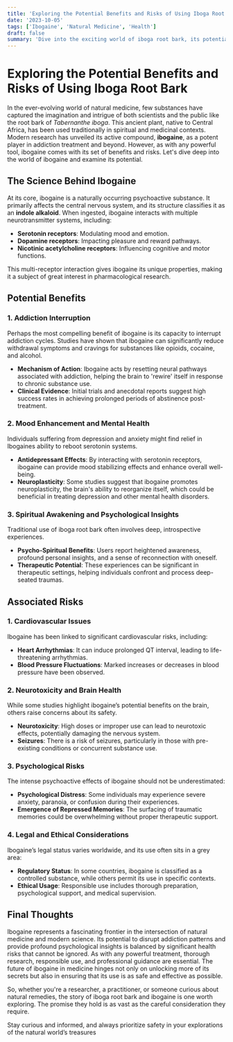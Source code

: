 ```yaml
---
title: 'Exploring the Potential Benefits and Risks of Using Iboga Root Bark'
date: '2023-10-05'
tags: ['Ibogaine', 'Natural Medicine', 'Health']
draft: false
summary: 'Dive into the exciting world of iboga root bark, its potential therapeutic benefits, and the risks associated with its use. Lets unravel the mysteries of this powerful natural substance together.'
---
```


# Exploring the Potential Benefits and Risks of Using Iboga Root Bark

In the ever-evolving world of natural medicine, few substances have captured the imagination and intrigue of both scientists and the public like the root bark of *Tabernanthe iboga*. This ancient plant, native to Central Africa, has been used traditionally in spiritual and medicinal contexts. Modern research has unveiled its active compound, **ibogaine**, as a potent player in addiction treatment and beyond. However, as with any powerful tool, ibogaine comes with its set of benefits and risks. Let's dive deep into the world of ibogaine and examine its potential.

## The Science Behind Ibogaine

At its core, ibogaine is a naturally occurring psychoactive substance. It primarily affects the central nervous system, and its structure classifies it as an **indole alkaloid**. When ingested, ibogaine interacts with multiple neurotransmitter systems, including:

- **Serotonin receptors**: Modulating mood and emotion.
- **Dopamine receptors**: Impacting pleasure and reward pathways.
- **Nicotinic acetylcholine receptors**: Influencing cognitive and motor functions.

This multi-receptor interaction gives ibogaine its unique properties, making it a subject of great interest in pharmacological research.

## Potential Benefits

### 1. Addiction Interruption

Perhaps the most compelling benefit of ibogaine is its capacity to interrupt addiction cycles. Studies have shown that ibogaine can significantly reduce withdrawal symptoms and cravings for substances like opioids, cocaine, and alcohol.

- **Mechanism of Action**: Ibogaine acts by resetting neural pathways associated with addiction, helping the brain to 'rewire' itself in response to chronic substance use.
- **Clinical Evidence**: Initial trials and anecdotal reports suggest high success rates in achieving prolonged periods of abstinence post-treatment.

### 2. Mood Enhancement and Mental Health

Individuals suffering from depression and anxiety might find relief in Ibogaines ability to reboot serotonin systems.

- **Antidepressant Effects**: By interacting with serotonin receptors, ibogaine can provide mood stabilizing effects and enhance overall well-being.
- **Neuroplasticity**: Some studies suggest that ibogaine promotes neuroplasticity, the brain's ability to reorganize itself, which could be beneficial in treating depression and other mental health disorders.

### 3. Spiritual Awakening and Psychological Insights

Traditional use of iboga root bark often involves deep, introspective experiences.

- **Psycho-Spiritual Benefits**: Users report heightened awareness, profound personal insights, and a sense of reconnection with oneself.
- **Therapeutic Potential**: These experiences can be significant in therapeutic settings, helping individuals confront and process deep-seated traumas.

## Associated Risks

### 1. Cardiovascular Issues

Ibogaine has been linked to significant cardiovascular risks, including:

- **Heart Arrhythmias**: It can induce prolonged QT interval, leading to life-threatening arrhythmias.
- **Blood Pressure Fluctuations**: Marked increases or decreases in blood pressure have been observed.

### 2. Neurotoxicity and Brain Health

While some studies highlight ibogaine’s potential benefits on the brain, others raise concerns about its safety.

- **Neurotoxicity**: High doses or improper use can lead to neurotoxic effects, potentially damaging the nervous system.
- **Seizures**: There is a risk of seizures, particularly in those with pre-existing conditions or concurrent substance use.

### 3. Psychological Risks

The intense psychoactive effects of ibogaine should not be underestimated:

- **Psychological Distress**: Some individuals may experience severe anxiety, paranoia, or confusion during their experiences.
- **Emergence of Repressed Memories**: The surfacing of traumatic memories could be overwhelming without proper therapeutic support.

### 4. Legal and Ethical Considerations

Ibogaine’s legal status varies worldwide, and its use often sits in a grey area:

- **Regulatory Status**: In some countries, ibogaine is classified as a controlled substance, while others permit its use in specific contexts.
- **Ethical Usage**: Responsible use includes thorough preparation, psychological support, and medical supervision.

## Final Thoughts

Ibogaine represents a fascinating frontier in the intersection of natural medicine and modern science. Its potential to disrupt addiction patterns and provide profound psychological insights is balanced by significant health risks that cannot be ignored. As with any powerful treatment, thorough research, responsible use, and professional guidance are essential. The future of ibogaine in medicine hinges not only on unlocking more of its secrets but also in ensuring that its use is as safe and effective as possible.

So, whether you're a researcher, a practitioner, or someone curious about natural remedies, the story of iboga root bark and ibogaine is one worth exploring. The promise they hold is as vast as the careful consideration they require.

Stay curious and informed, and always prioritize safety in your explorations of the natural world’s treasures